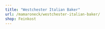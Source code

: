 ```yaml
---
title: "Westchester Italian Baker"
url: /mamaroneck/westchester-italian-baker/
shop: Feinkost
---
```

